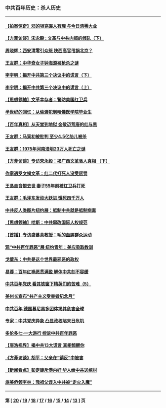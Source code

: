 ### 中共百年历史：杀人历史
---
#### [【拍案惊奇】邓的坦克碾人有理 与今日清零大业](../../pages/nf1176106/n13729574.md?08080430) 
#### [【方菲访谈】宋永毅 : 文革与中共内部的倾轧（下）](../../pages/nf1176106/n13486836.md?08080430) 
#### [周晓辉：西安清零引众怒 陕西高官甩锅北京？](../../pages/nf1176106/n13484627.md?08080430) 
#### [王友群：中华奇女子钟海源被枪杀之谜](../../pages/nf1176106/n13430555.md?08080430) 
#### [李宇明：揭开中共第三个决议中的谎言（下）](../../pages/nf1176106/n13389389.md?08080430) 
#### [李宇明：揭开中共第三个决议中的谎言（上）](../../pages/nf1176106/n13388697.md?08080430) 
#### [【思想领袖】文革幸存者：警防美国红卫兵](../../pages/nf1176106/n13339289.md?08080430) 
#### [半世纪的回忆：从偷渡犯到哈佛医学院毕业生](../../pages/nf1176106/n13345328.md?08080430) 
#### [【百年真相】从天堂到地狱 金敬迈荒唐的红与黑](../../pages/nf1176106/n13336995.md?08080430) 
#### [王友群：马寅初被批判 至少4.5亿胎儿被杀](../../pages/nf1176106/n13260313.md?08080430) 
#### [王友群：1975年河南溃坝23万人死亡之谜](../../pages/nf1176106/n13231576.md?08080430) 
#### [【方菲访谈】专访宋永毅：揭广西文革骇人真相 （下）](../../pages/nf1176106/n13209074.md?08080430) 
#### [作家遇罗文揭文革：红二代打死人没受惩罚](../../pages/nf1176106/n13205254.md?08080430) 
#### [王晶垚含恨去世 妻子55年前被红卫兵打死](../../pages/nf1176106/n13203590.md?08080430) 
#### [王友群：毛泽东发动大跃进 饿死四千万人](../../pages/nf1176106/n13177158.md?08080430) 
#### [中共反人类图片纽约展：抵制中共就是抵制病毒](../../pages/nf1176106/n13115371.md?08080430) 
#### [【思想领袖】哈斯：中共窜改国际人权规范](../../pages/nf1176106/n13053647.md?08080430) 
#### [【首播】专访盛慕真教授：毛的血腥群众运动](../../pages/nf1176106/n13091782.md?08080430) 
#### [观“中共百年罪恶”展 纽约青年：美应吸取教训](../../pages/nf1176106/n13085246.md?08080430) 
#### [戈壁东：中共是这个世界最邪恶的政权](../../pages/nf1176106/n13085641.md?08080430) 
#### [易蓉：百年红祸恶贯满盈 解体中共刻不容缓](../../pages/nf1176106/n13084455.md?08080430) 
#### [中共百年党庆 看其铁窗下精英们的苦难（5）](../../pages/nf1176106/n13076766.md?08080430) 
#### [美州长宣布“共产主义受害者纪念月”](../../pages/nf1176106/n13074024.md?08080430) 
#### [中共百年 德国慕尼黑多团体揭其危害全球](../../pages/nf1176106/n13068873.md?08080430) 
#### [专家：中共党庆异象 凸显政权陷末日危机](../../pages/nf1176106/n13067084.md?08080430) 
#### [多伦多七·一大游行 控诉中共百年罪恶](../../pages/nf1176106/n13062043.md?08080430) 
#### [【唐浩视界】揭中共13大谎言 真相惊醒你](../../pages/nf1176106/n13065208.md?08080430) 
#### [《方菲访谈》胡平：父亲在“镇反”中被害](../../pages/nf1176106/n13064114.md?08080430) 
#### [【新闻看点】彭定康斥港内奸 华人给中共送棺材](../../pages/nf1176106/n13064230.md?08080430) 
#### [旅美侨领李林：我祖父误入中共被“走火入魔”](../../pages/nf1176106/n13062777.md?08080430) 

---
#### 第 [ [20](./20.md?08080430) / [19](./19.md?08080430) / [18](./18.md?08080430) / [17](./17.md?08080430) / [16](./16.md?08080430) / [15](./15.md?08080430) / [14](./14.md?08080430) / [13](./13.md?08080430) ] 页
